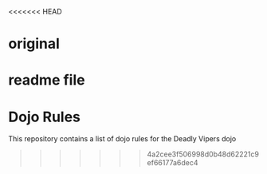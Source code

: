 <<<<<<< HEAD
# original
readme file
=======
Dojo Rules
==========

This repository contains a list of dojo rules for the Deadly Vipers dojo

>>>>>>> 4a2cee3f506998d0b48d62221c9ef66177a6dec4
